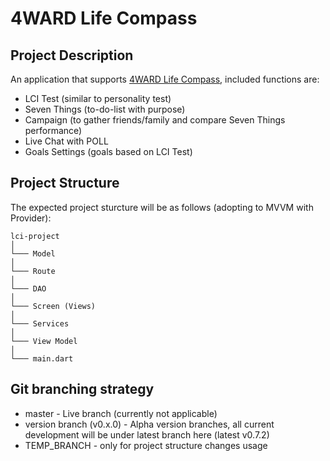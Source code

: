 # 4WARD Life Compass

## Project Description
An application that supports [4WARD Life Compass](https://4wardlc.com/), included functions are:
- LCI Test (similar to personality test)
- Seven Things (to-do-list with purpose)
- Campaign (to gather friends/family and compare Seven Things performance)
- Live Chat with POLL
- Goals Settings (goals based on LCI Test)

## Project Structure
The expected project sturcture will be as follows (adopting to MVVM with Provider):
```
lci-project
│
└─── Model
│
└─── Route
│
└─── DAO
│
└─── Screen (Views)
│
└─── Services
│
└─── View Model
│
└─── main.dart
```

## Git branching strategy
- master - Live branch (currently not applicable)
- version branch (v0.x.0) - Alpha version branches, all current development will be under latest branch here (latest v0.7.2)
- TEMP_BRANCH - only for project structure changes usage
